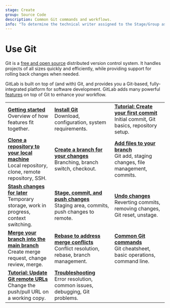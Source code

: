 ```yaml
---
stage: Create
group: Source Code
description: Common Git commands and workflows.
info: "To determine the technical writer assigned to the Stage/Group associated with this page, see https://handbook.gitlab.com/handbook/product/ux/technical-writing/#assignments"
---
```


# Use Git

Git is a [free and open source](https://git-scm.com/about/free-and-open-source)
distributed version control system. It handles projects of all sizes quickly and
efficiently, while providing support for rolling back changes when needed.

GitLab is built on top of (and with) Git, and provides you a Git-based, fully-integrated
platform for software development. GitLab adds many powerful
[features](https://about.gitlab.com/features/) on top of Git to enhance your workflow.

|                                                                                                                                       |                                                                                                            |  |
|:--------------------------------------------------------------------------------------------------------------------------------------|:-----------------------------------------------------------------------------------------------------------|:-|
| [**Getting started**](get_started.md)<br>Overview of how features fit together.                                                       | [**Install Git**](how_to_install_git/index.md)<br>Download, configuration, system requirements.            | [**Tutorial: Create your first commit**](../../tutorials/make_first_git_commit/index.md)<br>Initial commit, Git basics, repository setup. |
| [**Clone a repository to your local machine**](clone.md)<br>Local repository, clone, remote repository, SSH.                          | [**Create a branch for your changes**](branch.md)<br>Branching, branch switch, checkout.                   | [**Add files to your branch**](add_files.md)<br>Git add, staging changes, file management, commits. |
| [**Stash changes for later**](stash.md)<br>Temporary storage, work in progress, context switching.                                    | [**Stage, commit, and push changes**](commit.md)<br>Staging area, commits, push changes to remote.         | [**Undo changes**](undo.md)<br>Reverting commits, removing changes, Git reset, unstage. |
| [**Merge your branch into the main branch**](merge.md)<br>Create merge request, change review, merge.                                 | [**Rebase to address merge conflicts**](git_rebase.md)<br>Conflict resolution, rebase, branch management.  | [**Common Git commands**](commands.md)<br>Git cheatsheet, basic operations, command line. |
| [**Tutorial: Update Git remote URLs**](../../tutorials/update_git_remote_url/index.md)<br>Change the push/pull URL on a working copy. | [**Troubleshooting**](troubleshooting_git.md)<br>Error resolution, common issues, debugging, Git problems. |  |
